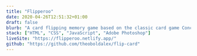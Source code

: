 ```yaml
---
title: "Flipperoo"
date: 2020-04-26T12:51:32+01:00
draft: false
blurb: "A card flipping memory game based on the classic card game Concentration."
stack: ["HTML", "CSS", "JavaScript", "Adobe Photoshop"]
liveSite: "https://flipperoo.netlify.app/"
github: "https://github.com/theoboldalex/flip-card"
---
```

